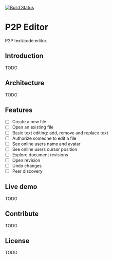 [![Build Status](https://travis-ci.com/CodelyTV/p2p-editor.svg?branch=master)](https://travis-ci.com/CodelyTV/p2p-editor)

# P2P Editor

P2P text/code editor.

## Introduction

TODO

## Architecture

TODO

## Features

- [ ] Create a new file
- [ ] Open an existing file
- [ ] Basic text editing: add, remove and replace text
- [ ] Authorize someone to edit a file
- [ ] See online users name and avatar
- [ ] See online users cursor position
- [ ] Explore document revisions
- [ ] Open revision
- [ ] Undo changes
- [ ] Peer discovery

## Live demo

TODO

## Contribute

TODO

## License

TODO
